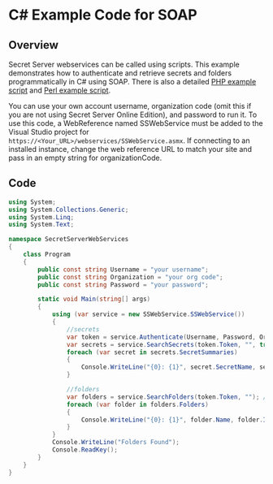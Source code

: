 [title]: # (C# Example Code for SOAP)
[tags]: # (SOAP API,API,Scripting,c#)
[priority]: # (1000)

# C# Example Code for SOAP

## Overview

Secret Server webservices can be called using scripts. This example demonstrates how to authenticate and retrieve secrets and folders programmatically in C# using SOAP. There is also a detailed [PHP example script](http://support.thycotic.com/KB/a110/accessing-secret-server-programmatically-php-sample-script.aspx?KBSearchID=6471) and [Perl example script](http://support.thycotic.com/KB/a86/accessing-secret-server-programmatically-perl-sample-script.aspx). 

You can use your own account username, organization code (omit this if you are not using Secret Server Online Edition), and password to run it. To use this code, a WebReference named SSWebService must be added to the Visual Studio project for `https://<Your_URL>/webservices/SSWebService.asmx`. If connecting to an installed instance, change the web reference URL to match your site and pass in an empty string for organizationCode. 

## Code

```c#
using System;
using System.Collections.Generic;
using System.Linq;
using System.Text;

namespace SecretServerWebServices
{
    class Program
    {
        public const string Username = "your username";
        public const string Organization = "your org code";
        public const string Password = "your password";

        static void Main(string[] args)
        {
            using (var service = new SSWebService.SSWebService())
            {
                //secrets
                var token = service.Authenticate(Username, Password, Organization, null);
                var secrets = service.SearchSecrets(token.Token, "", true, true); //find all Secrets
                foreach (var secret in secrets.SecretSummaries)
                {
                    Console.WriteLine("{0}: {1}", secret.SecretName, secret.SecretTypeName);
                }

                //folders
                var folders = service.SearchFolders(token.Token, ""); //find all folders
                foreach (var folder in folders.Folders)
                {
                    Console.WriteLine("{0}: {1}", folder.Name, folder.Id);
                }
            }
            Console.WriteLine("Folders Found");
            Console.ReadKey();
        }
    }
}
```

